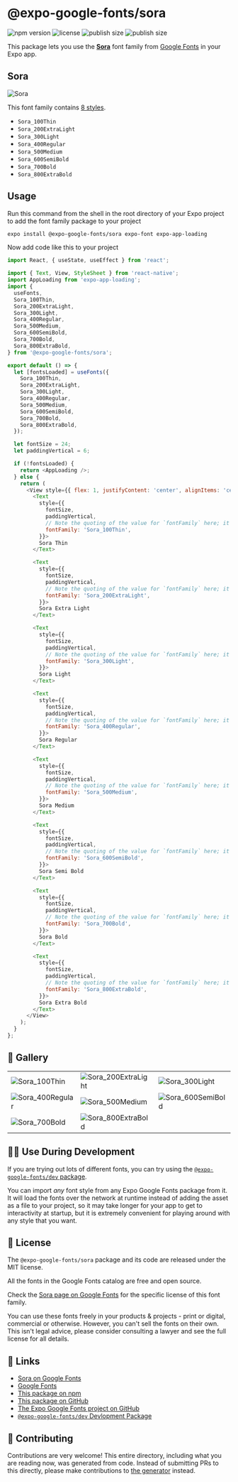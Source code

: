 # @expo-google-fonts/sora

![npm version](https://flat.badgen.net/npm/v/@expo-google-fonts/sora)
![license](https://flat.badgen.net/github/license/expo/google-fonts)
![publish size](https://flat.badgen.net/packagephobia/install/@expo-google-fonts/sora)
![publish size](https://flat.badgen.net/packagephobia/publish/@expo-google-fonts/sora)

This package lets you use the [**Sora**](https://fonts.google.com/specimen/Sora) font family from [Google Fonts](https://fonts.google.com/) in your Expo app.

## Sora

![Sora](./font-family.png)

This font family contains [8 styles](#-gallery).

- `Sora_100Thin`
- `Sora_200ExtraLight`
- `Sora_300Light`
- `Sora_400Regular`
- `Sora_500Medium`
- `Sora_600SemiBold`
- `Sora_700Bold`
- `Sora_800ExtraBold`

## Usage

Run this command from the shell in the root directory of your Expo project to add the font family package to your project
```sh
expo install @expo-google-fonts/sora expo-font expo-app-loading
```

Now add code like this to your project
```js
import React, { useState, useEffect } from 'react';

import { Text, View, StyleSheet } from 'react-native';
import AppLoading from 'expo-app-loading';
import {
  useFonts,
  Sora_100Thin,
  Sora_200ExtraLight,
  Sora_300Light,
  Sora_400Regular,
  Sora_500Medium,
  Sora_600SemiBold,
  Sora_700Bold,
  Sora_800ExtraBold,
} from '@expo-google-fonts/sora';

export default () => {
  let [fontsLoaded] = useFonts({
    Sora_100Thin,
    Sora_200ExtraLight,
    Sora_300Light,
    Sora_400Regular,
    Sora_500Medium,
    Sora_600SemiBold,
    Sora_700Bold,
    Sora_800ExtraBold,
  });

  let fontSize = 24;
  let paddingVertical = 6;

  if (!fontsLoaded) {
    return <AppLoading />;
  } else {
    return (
      <View style={{ flex: 1, justifyContent: 'center', alignItems: 'center' }}>
        <Text
          style={{
            fontSize,
            paddingVertical,
            // Note the quoting of the value for `fontFamily` here; it expects a string!
            fontFamily: 'Sora_100Thin',
          }}>
          Sora Thin
        </Text>

        <Text
          style={{
            fontSize,
            paddingVertical,
            // Note the quoting of the value for `fontFamily` here; it expects a string!
            fontFamily: 'Sora_200ExtraLight',
          }}>
          Sora Extra Light
        </Text>

        <Text
          style={{
            fontSize,
            paddingVertical,
            // Note the quoting of the value for `fontFamily` here; it expects a string!
            fontFamily: 'Sora_300Light',
          }}>
          Sora Light
        </Text>

        <Text
          style={{
            fontSize,
            paddingVertical,
            // Note the quoting of the value for `fontFamily` here; it expects a string!
            fontFamily: 'Sora_400Regular',
          }}>
          Sora Regular
        </Text>

        <Text
          style={{
            fontSize,
            paddingVertical,
            // Note the quoting of the value for `fontFamily` here; it expects a string!
            fontFamily: 'Sora_500Medium',
          }}>
          Sora Medium
        </Text>

        <Text
          style={{
            fontSize,
            paddingVertical,
            // Note the quoting of the value for `fontFamily` here; it expects a string!
            fontFamily: 'Sora_600SemiBold',
          }}>
          Sora Semi Bold
        </Text>

        <Text
          style={{
            fontSize,
            paddingVertical,
            // Note the quoting of the value for `fontFamily` here; it expects a string!
            fontFamily: 'Sora_700Bold',
          }}>
          Sora Bold
        </Text>

        <Text
          style={{
            fontSize,
            paddingVertical,
            // Note the quoting of the value for `fontFamily` here; it expects a string!
            fontFamily: 'Sora_800ExtraBold',
          }}>
          Sora Extra Bold
        </Text>
      </View>
    );
  }
};

```

## 🔡 Gallery


||||
|-|-|-|
|![Sora_100Thin](./Sora_100Thin.ttf.png)|![Sora_200ExtraLight](./Sora_200ExtraLight.ttf.png)|![Sora_300Light](./Sora_300Light.ttf.png)||
|![Sora_400Regular](./Sora_400Regular.ttf.png)|![Sora_500Medium](./Sora_500Medium.ttf.png)|![Sora_600SemiBold](./Sora_600SemiBold.ttf.png)||
|![Sora_700Bold](./Sora_700Bold.ttf.png)|![Sora_800ExtraBold](./Sora_800ExtraBold.ttf.png)|||


## 👩‍💻 Use During Development

If you are trying out lots of different fonts, you can try using the [`@expo-google-fonts/dev` package](https://github.com/expo/google-fonts/tree/master/font-packages/dev#readme).

You can import *any* font style from any Expo Google Fonts package from it. It will load the fonts
over the network at runtime instead of adding the asset as a file to your project, so it may take longer
for your app to get to interactivity at startup, but it is extremely convenient
for playing around with any style that you want.

## 📖 License

The `@expo-google-fonts/sora` package and its code are released under the MIT license.

All the fonts in the Google Fonts catalog are free and open source.

Check the [Sora page on Google Fonts](https://fonts.google.com/specimen/Sora) for the specific license of this font family.

You can use these fonts freely in your products & projects - print or digital, commercial or otherwise. However, you can't sell the fonts on their own. This isn't legal advice, please consider consulting a lawyer and see the full license for all details.

## 🔗 Links

- [Sora on Google Fonts](https://fonts.google.com/specimen/Sora)
- [Google Fonts](https://fonts.google.com/)
- [This package on npm](https://www.npmjs.com/package/@expo-google-fonts/sora)
- [This package on GitHub](https://github.com/expo/google-fonts/tree/master/font-packages/sora)
- [The Expo Google Fonts project on GitHub](https://github.com/expo/google-fonts)
- [`@expo-google-fonts/dev` Devlopment Package](https://github.com/expo/google-fonts/tree/master/font-packages/dev)

## 🤝 Contributing

Contributions are very welcome! This entire directory, including what you are reading now, was generated from code. Instead of submitting PRs to this directly, please make contributions to [the generator](https://github.com/expo/google-fonts/tree/master/packages/generator) instead.
